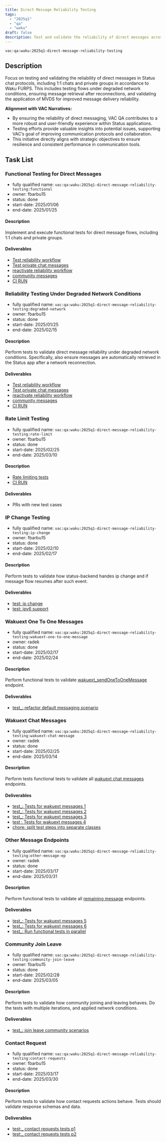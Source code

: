 ```yaml
---
title: Direct Message Reliability Testing
tags:
  - "2025q1"
  - "qa"
  - "waku"  
draft: false  
description: Test and validate the reliability of direct messages across Status chat protocols.
---
```


`vac:qa:waku:2025q1-direct-message-reliability-testing`

## Description
Focus on testing and validating the reliability of direct messages in Status chat protocols, 
including 1:1 chats and private groups in accordance to Waku FURPS.
This includes testing flows under degraded network conditions, 
ensuring message retrieval after reconnections, 
and validating the application of MVDS for improved message delivery reliability.

**Alignment with VAC Narratives:**

* By ensuring the reliability of direct messaging, 
  VAC QA contributes to a more robust and user-friendly experience within Status applications.
* Testing efforts provide valuable insights into potential issues, 
  supporting VAC’s goal of improving communication protocols and collaboration.
* This initiative directly aligns with strategic objectives 
  to ensure resilience and consistent performance in communication tools.

## Task List

### Functional Testing for Direct Messages

* fully qualified name: `vac:qa:waku:2025q1-direct-message-reliability-testing:functional`
* owner: fbarbu15
* status: done
* start-date: 2025/01/06
* end-date: 2025/01/25

#### Description
Implement and execute functional tests for direct message flows, 
including 1:1 chats and private groups. 

#### Deliverables
* [Test reliability workflow](https://github.com/status-im/status-go/pull/6236)
* [Test private chat messages](https://github.com/status-im/status-go/pull/6259)
* [reactivate reliability workflow](https://github.com/status-im/status-go/pull/6280)
* [community messages](https://github.com/status-im/status-go/pull/6294)
* [CI RUN](https://github.com/status-im/status-go/actions/runs/13232288117)


### Reliability Testing Under Degraded Network Conditions

* fully qualified name: `vac:qa:waku:2025q1-direct-message-reliability-testing:degraded-network`
* owner: fbarbu15
* status: done
* start-date: 2025/01/25
* end-date: 2025/02/15

#### Description
Perform tests to validate direct message reliability under degraded network conditions. 
Specifically, also ensure messages are automatically retrieved in the Status app 
after a network reconnection.

#### Deliverables
* [Test reliability workflow](https://github.com/status-im/status-go/pull/6236)
* [Test private chat messages](https://github.com/status-im/status-go/pull/6259)
* [reactivate reliability workflow](https://github.com/status-im/status-go/pull/6280)
* [community messages](https://github.com/status-im/status-go/pull/6294)
* [CI RUN](https://github.com/status-im/status-go/actions/runs/13232288117)

### Rate Limit Testing

* fully qualified name: `vac:qa:waku:2025q1-direct-message-reliability-testing:rate-limit`
* owner: fbarbu15
* status: done
* start-date: 2025/02/25
* end-date: 2025/03/10

#### Description
- [Rate limiting tests](https://github.com/status-im/status-go/pull/6332)
- [CI RUN](https://github.com/status-im/status-go/actions/runs/13344807227)

#### Deliverables
* PRs with new test cases

### IP Change Testing

* fully qualified name: `vac:qa:waku:2025q1-direct-message-reliability-testing:ip-change`
* owner: fbarbu15
* status: done
* start-date: 2025/02/10
* end-date: 2025/02/17

#### Description
Perform tests to validate how status-backend handes ip change
and if message flow resumes after such event.

#### Deliverables
* [test: ip change](https://github.com/status-im/status-go/pull/6336)
* [test: ipv6 support](https://github.com/status-im/status-go/pull/6376)

### Wakuext One To One Messages

* fully qualified name: `vac:qa:waku:2025q1-direct-message-reliability-testing:wakuext-one-to-one-message`
* owner: radek
* status: done
* start-date: 2025/02/17
* end-date: 2025/02/24

#### Description
Perform functional tests to validate [wakuext_sendOneToOneMessage](https://github.com/status-im/status-go/issues/6084) endpoint. 

#### Deliverables
* [test_: refactor default messaging scenario](https://github.com/status-im/status-go/pull/6351)

### Wakuext Chat Messages

* fully qualified name: `vac:qa:waku:2025q1-direct-message-reliability-testing:wakuext-chat-message`
* owner: radek
* status: done
* start-date: 2025/02/25
* end-date: 2025/03/14

#### Description
Perform tests functional tests to validate all [wakuext chat messages](https://github.com/status-im/status-go/issues/6084) endpoints. 

#### Deliverables
* [test_: Tests for wakuext messages 1](https://github.com/status-im/status-go/pull/6356)
* [test_: Tests for wakuext messages 2](https://github.com/status-im/status-go/pull/6374)
* [test_: Tests for wakuext messages 3](https://github.com/status-im/status-go/pull/6380)
* [test : Tests for wakuext messages 4](https://github.com/status-im/status-go/pull/6428)
* [chore: split test steps into separate classes](https://github.com/status-im/status-go/pull/6403)

### Other Message Endpoints

* fully qualified name: `vac:qa:waku:2025q1-direct-message-reliability-testing:other-message-ep`
* owner: radek
* status: done
* start-date: 2025/03/17
* end-date: 2025/03/31

#### Description
Perform functional tests to validate all [remaining message](https://github.com/status-im/status-go/issues/6084) endpoints. 

#### Deliverables
* [test_: Tests for wakuext messages 5](https://github.com/status-im/status-go/pull/6432)
* [test_: Tests for wakuext messages 6](https://github.com/status-im/status-go/pull/6444)
* [test_: Run functional tests in parallel](https://github.com/status-im/status-go/pull/6461)

### Community Join Leave

* fully qualified name: `vac:qa:waku:2025q1-direct-message-reliability-testing:community-join-leave`
* owner: fbarbu15
* status: done
* start-date: 2025/02/28
* end-date: 2025/03/05

#### Description
Perform tests to validate how community joining and leaving behaves.
Do the tests with multiple iterations, and applied network conditions.

#### Deliverables
* [test_: join leave community scenarios](https://github.com/status-im/status-go/pull/6370)


### Contact Request

* fully qualified name: `vac:qa:waku:2025q1-direct-message-reliability-testing:contact-requests`
* owner: fbarbu15
* status: done
* start-date: 2025/03/17
* end-date: 2025/03/30

#### Description
Perform tests to validate how contact requests actions behave.
Tests should validate response schemas and data.

#### Deliverables
* [test:_ contact requests tests p1](https://github.com/status-im/status-go/pull/6425)
* [test:_ contact requests tests p2](https://github.com/status-im/status-go/pull/6437)
